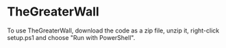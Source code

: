 # TheGreaterWall
To use TheGreaterWall, download the code as a zip file, unzip it, right-click setup.ps1 and choose "Run with PowerShell".
